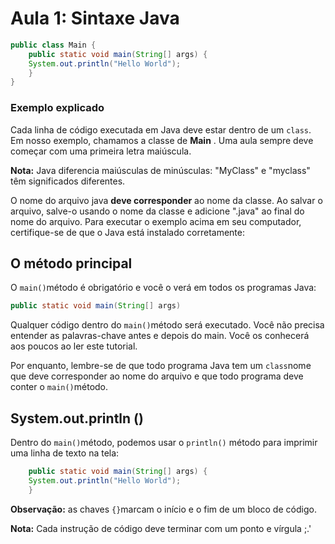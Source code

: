 # Aula 1: Sintaxe Java

```java
public class Main {
	public static void main(String[] args) {
	System.out.println("Hello World");
	}
}
```

### Exemplo explicado

Cada linha de código executada em Java deve estar dentro de um `class`. Em nosso exemplo, chamamos a classe de **Main** . Uma aula sempre deve começar com uma primeira letra maiúscula.

**Nota:** Java diferencia maiúsculas de minúsculas: "MyClass" e "myclass" têm significados diferentes.

O nome do arquivo java **deve corresponder** ao nome da classe. Ao salvar o arquivo, salve-o usando o nome da classe e adicione ".java" ao final do nome do arquivo. Para executar o exemplo acima em seu computador, certifique-se de que o Java está instalado corretamente: 

## O método principal

O `main()`método é obrigatório e você o verá em todos os programas Java:

```java
public static void main(String[] args)
```

Qualquer código dentro do `main()`método será executado. Você não precisa entender as palavras-chave antes e depois do main. Você os conhecerá aos poucos ao ler este tutorial.

Por enquanto, lembre-se de que todo programa Java tem um `class`nome que deve corresponder ao nome do arquivo e que todo programa deve conter o `main()`método.

## System.out.println ()

Dentro do `main()`método, podemos usar o `println()` método para imprimir uma linha de texto na tela:

```java
	public static void main(String[] args) {
	System.out.println("Hello World");
	}
```

**Observação:** as chaves `{}`marcam o início e o fim de um bloco de código.

**Nota:** Cada instrução de código deve terminar com um ponto e vírgula ;.'
